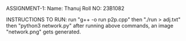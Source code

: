 ASSIGNMENT-1:
Name: Thanuj
Roll NO: 23B1082

INSTRUCTIONS TO RUN: run "g++ -o run p2p.cpp" then "./run > adj.txt" then "python3 network.py" after running above commands, an image "network.png" gets generated.
